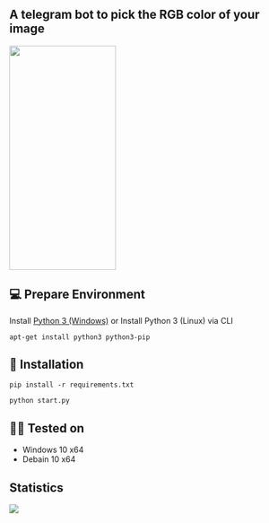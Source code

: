 ## A telegram bot to pick the RGB color of your image
<img src="https://github.com/fuad00/telegram_color_picker_bot/blob/main/preview.gif" width="190" height="400">

## :computer: Prepare  Environment
Install [Python 3 (Windows)](https://www.python.org/downloads/windows/) or Install Python 3 (Linux) via CLI

```apt-get install python3 python3-pip```

## :rocket: Installation
```pip install -r requirements.txt```

```python start.py```

## :man_mechanic: Tested on
- Windows 10 x64
- Debain 10 x64
## Statistics
![](https://komarev.com/ghpvc/?username=telegramColorPickerBot)